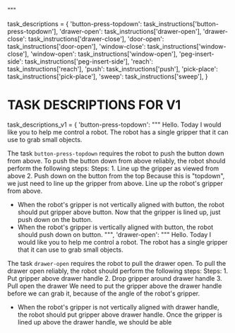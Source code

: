 
"""


task_descriptions = {
    'button-press-topdown': task_instructions['button-press-topdown'],
    'drawer-open': task_instructions['drawer-open'],
    'drawer-close': task_instructions['drawer-close'],
    'door-open': task_instructions['door-open'],
    'window-close': task_instructions['window-close'],
    'window-open': task_instructions['window-open'],
    'peg-insert-side': task_instructions['peg-insert-side'],
    'reach': task_instructions['reach'],
    'push': task_instructions['push'],
    'pick-place': task_instructions['pick-place'],
    'sweep': task_instructions['sweep'],
}


# TASK DESCRIPTIONS FOR V1
task_descriptions_v1 = {
    'button-press-topdown': """
Hello. Today I would like you to help me control a robot. The robot has a single gripper that it can use to grab small objects.


The task `button-press-topdown` requires the robot to push the button down from above.
To push the button down from above reliably, the robot should perform the following steps:
Steps:  1. Line up the gripper as viewed from above  2. Push down on the button from the top
Because this is "topdown", we just need to line up the gripper from above. Line up the robot's gripper from above.
- When the robot's gripper is not vertically aligned with button, the robot should put gripper above button.
Now that the gripper is lined up, just push down on the button.
- When the robot's gripper is vertically aligned with button, the robot should push down on button.
""",
    'drawer-open': """
Hello. Today I would like you to help me control a robot. The robot has a single gripper that it can use to grab small objects.


The task `drawer-open` requires the robot to pull the drawer open.
To pull the drawer open reliably, the robot should perform the following steps:
Steps:  1. Put gripper above drawer handle  2. Drop gripper around drawer handle  3. Pull open the drawer
We need to put the gripper above the drawer handle before we can grab it, because of the angle of the robot's gripper.
- When the robot's gripper is not vertically aligned with drawer handle, the robot should put gripper above drawer handle.
Once the gripper is lined up above the drawer handle, we should be able